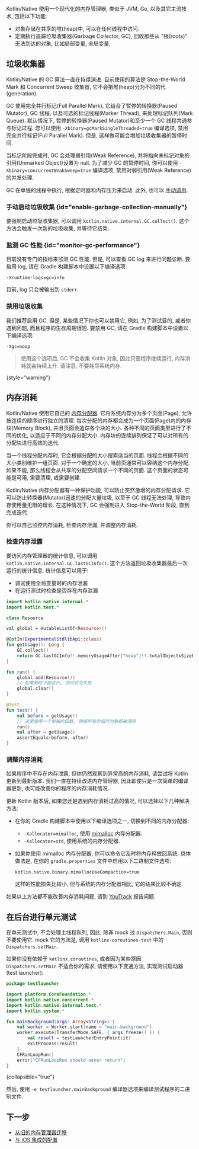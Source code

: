 [//]: # (title: Kotlin/Native 内存管理)

Kotlin/Native 使用一个现代化的内存管理器, 类似于 JVM, Go, 以及其它主流技术, 包括以下功能:

* 对象存储在共享的堆(heap)中, 可以在任何线程中访问.
* 定期执行追踪垃圾收集器(Garbage Collector, GC), 回收那些从 "根(roots)" 无法到达的对象, 比如局部变量, 全局变量.

## 垃圾收集器

Kotlin/Native 的 GC 算法一直在持续演进. 目前使用的算法是 Stop-the-World Mark 和 Concurrent Sweep 收集器,
它不会把堆(heap)分为不同的代(generation).

GC 使用完全并行标记(Full Parallel Mark), 它结合了暂停的转换器(Paused Mutator), GC 线程, 以及可选的标记线程(Marker Thread),
来处理标记队列(Mark Queue).
默认情况下, 暂停的转换器(Paused Mutator)和至少一个 GC 线程共通参与标记过程.
您可以使用 `-Xbinary=gcMarkSingleThreaded=true` 编译选项, 禁用完全并行标记(Full Parallel Mark).
但是, 这样做可能会增加垃圾收集器的暂停时间.

当标记阶段完成时, GC 会处理弱引用(Weak Reference), 并将指向未标记对象的引用(Unmarked Object)设置为 null.
为了减少 GC 的暂停时间, 你可以使用 `-Xbinary=concurrentWeakSweep=true` 编译选项, 禁用对弱引用(Weak Reference)的并发处理.

GC 在单独的线程中执行, 根据定时器和内存压力来启动. 此外, 也可以 [手动调用](#enable-garbage-collection-manually).

### 手动启动垃圾收集 {id="enable-garbage-collection-manually"}

要强制启动垃圾收集器, 可以调用 `kotlin.native.internal.GC.collect()`. 这个方法会触发一次新的垃圾收集, 并等待它结束.

### 监测 GC 性能 {id="monitor-gc-performance"}

目前没有专门的指标来监测 GC 性能. 但是, 可以查看 GC log 来进行问题诊断.
要启用 log, 请在 Gradle 构建脚本中设置以下编译选项:

```none
-Xruntime-logs=gc=info
```

目前, log 只会被输出到 `stderr`.

### 禁用垃圾收集

我们推荐启用 GC. 但是, 某些情况下你也可以禁用它, 例如, 为了测试目的, 或者你遇到问题, 而且程序的生存周期很短.
要禁用 GC, 请在 Gradle 构建脚本中设置以下编译选项:

```none
-Xgc=noop
```

> 使用这个选项后, GC 不会收集 Kotlin 对象, 因此只要程序继续运行, 内存消耗就会持续上升.
> 请注意, 不要耗尽系统内存.
>
{style="warning"}

## 内存消耗

Kotlin/Native 使用它自己的 [内存分配器](https://github.com/JetBrains/kotlin/blob/master/kotlin-native/runtime/src/alloc/custom/README.md).
它将系统内存分为多个页面(Page), 允许按连续的顺序进行独立的清理.
每次分配的内存都会成为一个页面(Page)内的内存块(Memory Block), 并且页面会追踪各个块的大小.
各种不同的页面类型进行了不同的优化, 以适应于不同的内存分配大小.
内存块的连续排列保证了可以对所有的分配块进行高效的迭代.

当一个线程分配内存时, 它会根据分配的大小搜索适当的页面.
线程会根据不同的大小类别维护一组页面.
对于一个确定的大小, 当前页通常可以容纳这个内存分配.
如果不能, 那么线程会从共享的分配空间请求一个不同的页面.
这个页面的状态可能是可用, 需要清理, 或需要创建.

Kotlin/Native 内存分配器有一种保护功能, 可以防止突然激增的内存分配请求.
它可以防止转换器(Mutator)迅速的分配大量垃圾, 以至于 GC 线程无法处理, 导致内存使用量无限的增长.
在这种情况下, GC 会强制进入 Stop-the-World 阶段, 直到完成迭代.

你可以自己监控内存消耗, 检查内存泄漏, 并调整内存消耗.

### 检查内存泄露

要访问内存管理器的统计信息, 可以调用 `kotlin.native.internal.GC.lastGCInfo()`.
这个方法返回垃圾收集器最后一次运行的统计信息.
统计信息可以用于:

* 调试使用全局变量时的内存泄漏
* 在运行测试时检查是否存在内存泄漏

```kotlin
import kotlin.native.internal.*
import kotlin.test.*

class Resource

val global = mutableListOf<Resource>()

@OptIn(ExperimentalStdlibApi::class)
fun getUsage(): Long {
    GC.collect()
    return GC.lastGCInfo!!.memoryUsageAfter["heap"]!!.totalObjectsSizeBytes
}

fun run() {
    global.add(Resource())
    // 如果删除下面这行, 测试将会失败
    global.clear()
}

@Test
fun test() {
    val before = getUsage()
    // 这里使用一个单独的函数, 确保所有的临时对象都被清除
    run()
    val after = getUsage()
    assertEquals(before, after)
}
```

### 调整内存消耗

如果程序中不存在内存泄露, 但你仍然观察到异常高的内存消耗, 请尝试将 Kotlin 更新到最新版本.
我们一直在持续改进内存管理器, 因此即使只是一次简单的编译器更新, 也可能改善你的程序的内存消耗情况.

更新 Kotlin 版本后, 如果您还是遇到内存消耗过高的情况, 可以选择以下几种解决方法:

* 在你的 Gradle 构建脚本中使用以下编译选项之一, 切换到不同的内存分配器:

  * `-Xallocator=mimalloc`, 使用 [mimalloc](https://github.com/microsoft/mimalloc) 内存分配器.
  * `-Xallocator=std`, 使用系统的内存分配器.

* 如果你使用 mimalloc 内存分配器, 你可以命令它及时将内存释放回系统.
  具体做法是, 在你的 `gradle.properties` 文件中启用以下二进制文件选项:

  ```none
  kotlin.native.binary.mimallocUseCompaction=true
  ```

  这样的性能损失比较小, 但与系统的内存分配器相比, 它的结果比较不确定.

如果以上方法都不能改善内存消耗问题, 请到 [YouTrack](https://youtrack.jetbrains.com/newissue?project=kt) 报告问题.

## 在后台进行单元测试

在单元测试中, 不会处理主线程队列, 因此, 除非 mock 过 `Dispatchers.Main`, 否则不要使用它.
mock 它的方法是, 调用 `kotlinx-coroutines-test` 中的 `Dispatchers.setMain`.

如果你没有依赖于 `kotlinx.coroutines`, 或者因为某些原因 `Dispatchers.setMain` 不适合你的需求,
请使用以下变通方法, 实现测试启动器(test launcher):

```kotlin
package testlauncher

import platform.CoreFoundation.*
import kotlin.native.concurrent.*
import kotlin.native.internal.test.*
import kotlin.system.*

fun mainBackground(args: Array<String>) {
    val worker = Worker.start(name = "main-background")
    worker.execute(TransferMode.SAFE, { args.freeze() }) {
        val result = testLauncherEntryPoint(it)
        exitProcess(result)
    }
    CFRunLoopRun()
    error("CFRunLoopRun should never return")
}
```
{collapsible="true"}

然后, 使用 `-e testlauncher.mainBackground` 编译器选项来编译测试程序的二进制文件.

## 下一步

* [从旧的内存管理器迁移](native-migration-guide.md)
* [与 iOS 集成的配置](native-ios-integration.md)
